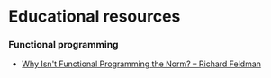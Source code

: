 # Educational resources

### Functional programming
* [Why Isn't Functional Programming the Norm? – Richard Feldman](https://www.youtube.com/watch?v=QyJZzq0v7Z4)
